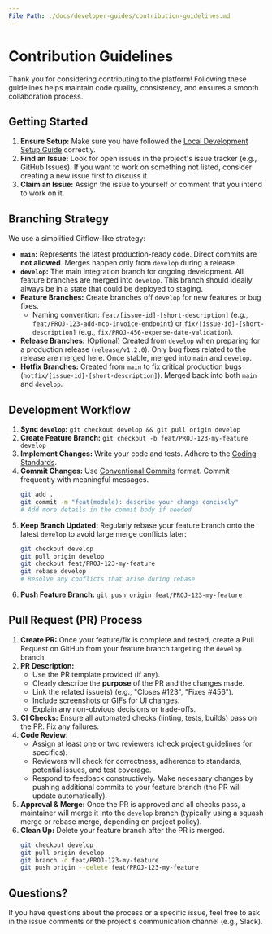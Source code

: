```yaml
---
File Path: ./docs/developer-guides/contribution-guidelines.md
---
```

# Contribution Guidelines

Thank you for considering contributing to the platform! Following these guidelines helps maintain code quality, consistency, and ensures a smooth collaboration process.

## Getting Started

1.  **Ensure Setup:** Make sure you have followed the [Local Development Setup Guide](./local-setup.md) correctly.
2.  **Find an Issue:** Look for open issues in the project's issue tracker (e.g., GitHub Issues). If you want to work on something not listed, consider creating a new issue first to discuss it.
3.  **Claim an Issue:** Assign the issue to yourself or comment that you intend to work on it.

## Branching Strategy

We use a simplified Gitflow-like strategy:

*   **`main`:** Represents the latest production-ready code. Direct commits are **not allowed**. Merges happen only from `develop` during a release.
*   **`develop`:** The main integration branch for ongoing development. All feature branches are merged into `develop`. This branch should ideally always be in a state that could be deployed to staging.
*   **Feature Branches:** Create branches off `develop` for new features or bug fixes.
    *   Naming convention: `feat/[issue-id]-[short-description]` (e.g., `feat/PROJ-123-add-mcp-invoice-endpoint`) or `fix/[issue-id]-[short-description]` (e.g., `fix/PROJ-456-expense-date-validation`).
*   **Release Branches:** (Optional) Created from `develop` when preparing for a production release (`release/v1.2.0`). Only bug fixes related to the release are merged here. Once stable, merged into `main` and `develop`.
*   **Hotfix Branches:** Created from `main` to fix critical production bugs (`hotfix/[issue-id]-[short-description]`). Merged back into both `main` and `develop`.

## Development Workflow

1.  **Sync `develop`:** `git checkout develop && git pull origin develop`
2.  **Create Feature Branch:** `git checkout -b feat/PROJ-123-my-feature develop`
3.  **Implement Changes:** Write your code and tests. Adhere to the [Coding Standards](./coding-standards.md).
4.  **Commit Changes:** Use [Conventional Commits](https://www.conventionalcommits.org/) format. Commit frequently with meaningful messages.
    ```bash
    git add .
    git commit -m "feat(module): describe your change concisely"
    # Add more details in the commit body if needed
    ```
5.  **Keep Branch Updated:** Regularly rebase your feature branch onto the latest `develop` to avoid large merge conflicts later:
    ```bash
    git checkout develop
    git pull origin develop
    git checkout feat/PROJ-123-my-feature
    git rebase develop
    # Resolve any conflicts that arise during rebase
    ```
6.  **Push Feature Branch:** `git push origin feat/PROJ-123-my-feature`

## Pull Request (PR) Process

1.  **Create PR:** Once your feature/fix is complete and tested, create a Pull Request on GitHub from your feature branch targeting the `develop` branch.
2.  **PR Description:**
    *   Use the PR template provided (if any).
    *   Clearly describe the **purpose** of the PR and the changes made.
    *   Link the related issue(s) (e.g., "Closes #123", "Fixes #456").
    *   Include screenshots or GIFs for UI changes.
    *   Explain any non-obvious decisions or trade-offs.
3.  **CI Checks:** Ensure all automated checks (linting, tests, builds) pass on the PR. Fix any failures.
4.  **Code Review:**
    *   Assign at least one or two reviewers (check project guidelines for specifics).
    *   Reviewers will check for correctness, adherence to standards, potential issues, and test coverage.
    *   Respond to feedback constructively. Make necessary changes by pushing additional commits to your feature branch (the PR will update automatically).
5.  **Approval & Merge:** Once the PR is approved and all checks pass, a maintainer will merge it into the `develop` branch (typically using a squash merge or rebase merge, depending on project policy).
6.  **Clean Up:** Delete your feature branch after the PR is merged.
    ```bash
    git checkout develop
    git pull origin develop
    git branch -d feat/PROJ-123-my-feature
    git push origin --delete feat/PROJ-123-my-feature
    ```

## Questions?

If you have questions about the process or a specific issue, feel free to ask in the issue comments or the project's communication channel (e.g., Slack).